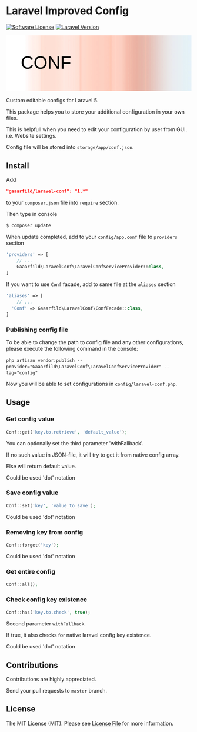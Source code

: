 # Laravel Improved Config

[![Software License](https://img.shields.io/badge/license-MIT-brightgreen.svg?style=flat-square)](LICENSE.md)
[![Laravel Version](https://img.shields.io/badge/laravel-5-orange.svg?style=flat-square)](http://laravel.com)

![Laravel Conf](conf.png)

Custom editable configs for Laravel 5.

This package helps you to store your additional configuration in your own files.

This is helpfull when you need to edit your configuration by user from GUI. i.e. Website settings.

Config file will be stored into `storage/app/conf.json`.

## Install

Add

``` JSON
"gaaarfild/laravel-conf": "1.*"
```

to your `composer.json` file into `require` section.

Then type in console

``` BASH
$ composer update
```

When update completed, add to your `config/app.conf` file to `providers` section

``` PHP
'providers' => [
    // ...
    Gaaarfild\LaravelConf\LaravelConfServiceProvider::class,
]
```

If you want to use `Conf` facade, add to same file at the `aliases` section

``` PHP
'aliases' => [
    // ...
  'Conf' => Gaaarfild\LaravelConf\ConfFacade::class,
]
```

### Publishing config file

To be able to change the path to config file and any other configurations, please execute the following command in the console:

`php artisan vendor:publish --provider="Gaaarfild\LaravelConf\LaravelConfServiceProvider" --tag="config"`

Now you will be able to set configurations in `config/laravel-conf.php`.

## Usage

### Get config value

``` php
Conf::get('key.to.retrieve', 'default_value');
```

You can optionally set the third parameter 'withFallback'.

If no such value in JSON-file, it will try to get it from native config array.

Else will return default value.

Could be used 'dot' notation

### Save config value

``` PHP
Conf::set('key', 'value_to_save');
```

Could be used 'dot' notation

### Removing key from config

``` PHP
Conf::forget('key');
```

Could be used 'dot' notation

### Get entire config

``` PHP
Conf::all();
```

### Check config key existence

``` PHP
Conf::has('key.to.check', true);
```

Second parameter `withFallback`.

If true, it also checks for native laravel config key existence.

Could be used 'dot' notation

## Contributions

Contributions are highly appreciated.

Send your pull requests to `master` branch.


## License

The MIT License (MIT). Please see [License File](https://github.com/gaaarfild/laravel-conf/blob/master/LICENSE) for more information.

